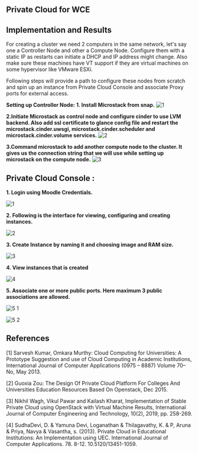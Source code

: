## Private Cloud for WCE

## Implementation and Results
  For creating a cluster we need 2 computers in the same network, let's say one a Controller Node and other a Compute Node. Configure them with a static IP as restarts can initiate a DHCP and IP address might change. Also make sure these machines have VT support if they are virtual machines on some hypervisor like VMware ESXi.

Following steps will provide a path to configure these nodes from scratch and spin up an instance from Private Cloud Console and associate Proxy ports for external access. 

**Setting up Controller Node:**
    **1. Install Microstack from snap.**
    ![1](https://github.com/Om-Khairnar/WCE-Private-Cloud-main/assets/143726540/c57f32ad-ecb0-419a-be40-68094eab1508)
      
  **2.Initiate Microstack as control node and configure cinder to use LVM backend. Also add ssl certificate to glance config file and restart the microstack.cinder.uwsgi, microstack.cinder.scheduler and microstack.cinder.volume services.**
    ![2](https://github.com/Om-Khairnar/WCE-Private-Cloud-main/assets/143726540/a74ad9d1-8f13-4603-a0ba-41f57d9ca2a0)
     
  **3.Command microstack to add another compute node to the cluster. It gives us the connection string that we will use while setting up microstack on the compute node.**
    ![3](https://github.com/Om-Khairnar/WCE-Private-Cloud-main/assets/143726540/001cf49a-1011-440a-8c6e-0c3a715c6139)

## Private Cloud Console :
   **1. Login using Moodle Credentials.**
   
   ![1](https://github.com/Om-Khairnar/WCE-Private-Cloud-main/assets/143726540/d11ffb8e-5a75-4e53-af47-68c80131bf7e)

   **2. Following is the interface for viewing, configuring and creating instances.**
   
   ![2](https://github.com/Om-Khairnar/WCE-Private-Cloud-main/assets/143726540/f55cc197-7e3b-46f0-b66f-6aa622625f39)

   **3. Create Instance by naming it and choosing image and RAM size.**

   ![3](https://github.com/Om-Khairnar/WCE-Private-Cloud-main/assets/143726540/9a54820a-a1c6-4f6f-9e69-087e9fd2c62b)

   **4. View instances that is created**
     
  ![4](https://github.com/Om-Khairnar/WCE-Private-Cloud-main/assets/143726540/027c217e-2d55-469a-9c34-1f277e387e92)
     
   **5. Associate one or more public ports. Here maximum 3 public associations are allowed.**
   
   ![5 1](https://github.com/Om-Khairnar/WCE-Private-Cloud-main/assets/143726540/2d667dcd-3c2c-445a-804d-2897c94609d4)
      
  ![5 2](https://github.com/Om-Khairnar/WCE-Private-Cloud-main/assets/143726540/2b9d69c1-3567-43a5-b786-ab85c039e9a0)

## References  
  [1] Sarvesh Kumar, Omkara Murthy: Cloud Computing for Universities: A Prototype
      Suggestion and use of Cloud Computing in Academic Institutions, International Journal
      of Computer Applications (0975 – 8887) Volume 70– No, May 2013.
    
  [2] Guoxia Zou: The Design Of Private Cloud Platform For Colleges And Universities
      Education Resources Based On Openstack, Dec 2015.
      
  [3] Nikhil Wagh, Vikul Pawar and Kailash Kharat, Implementation of Stable Private Cloud
      using OpenStack with Virtual Machine Results, International Journal of Computer
      Engineering and Technology, 10(2), 2019, pp. 258-269.
  
  [4] SudhaDevi, D. & Yamuna Devi, Loganathan & Thilagavathy, K. & P, Aruna & Priya,
      Navya & Vasantha, s. (2013). Private Cloud in Educational Institutions: An
      Implementation using UEC. International Journal of Computer Applications. 78. 8-12.
      10.5120/13451-1059.
